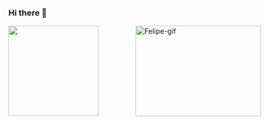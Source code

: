 ### Hi there 👋

<!--
**Quebec-Eric/Quebec-Eric** is a ✨ _special_ ✨ repository because its `README.md` (this file) appears on your GitHub profile.


-->
<div>
  <a href="https://github.com/Quebec-Eric">
  <img height="180em" src="https://github-readme-stats.vercel.app/api?username=Quebec-Eric&show_icons=true&theme=github_dark&include_all_commits=true&count_private=true"/>
   <img align="right" alt="Felipe-gif" height="181" width="250" src="https://cdn.discordapp.com/attachments/684903546906476556/876944133028212797/dsBuffer.bmp.png">

</div>
